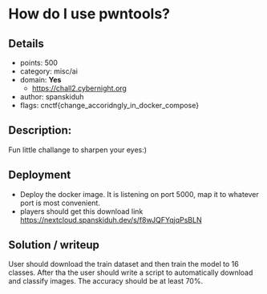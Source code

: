 # How do I use pwntools?

## Details
* points: 500
* category:  misc/ai 
* domain: **Yes**
    * https://chall2.cybernight.org
* author: spanskiduh 
* flags: cnctf{change_accoridngly_in_docker_compose}

## Description:
Fun little challange to sharpen your eyes:)
	
## Deployment 
* Deploy the docker image. It is listening on port 5000, map it to whatever port is most convenient.
* players should get this download link https://nextcloud.spanskiduh.dev/s/f8wJQFYqjqPsBLN 

## Solution / writeup
User should download the train dataset and then train the model to 16 classes. After tha the user
should write a script to automatically download and classify images. The accuracy should be at least 70%.
